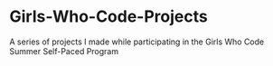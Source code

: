 # Girls-Who-Code-Projects
A series of projects I made while participating in the Girls Who Code Summer Self-Paced Program
